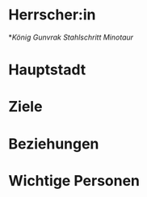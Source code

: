 # Herrscher:in
**König Gunvrak Stahlschritt*
*Minotaur*

# Hauptstadt

# Ziele

# Beziehungen

# Wichtige Personen
